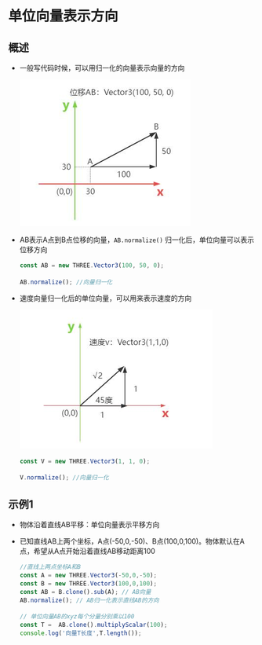 # 单位向量表示方向

## 概述

+ 一般写代码时候，可以用归一化的向量表示向量的方向

  ![向量表示位移](../images/向量表示位移.jpg)

+ AB表示A点到B点位移的向量，`AB.normalize()` 归一化后，单位向量可以表示位移方向

  ```js
  const AB = new THREE.Vector3(100, 50, 0);

  AB.normalize(); //向量归一化
  ```

+ 速度向量归一化后的单位向量，可以用来表示速度的方向

  ![向量表示速度](../images/向量表示速度.jpg)

  ```js
  const V = new THREE.Vector3(1, 1, 0);

  V.normalize(); //向量归一化
  ```

## 示例1

+ 物体沿着直线AB平移：单位向量表示平移方向
+ 已知直线AB上两个坐标，A点(-50,0,-50)、B点(100,0,100)。物体默认在A点，希望从A点开始沿着直线AB移动距离100

  ```js
  //直线上两点坐标A和B
  const A = new THREE.Vector3(-50,0,-50);
  const B = new THREE.Vector3(100,0,100);
  const AB = B.clone().sub(A); // AB向量
  AB.normalize(); // AB归一化表示直线AB的方向

  // 单位向量AB的xyz每个分量分别乘以100
  const T =  AB.clone().multiplyScalar(100);
  console.log('向量T长度',T.length());
    ```
